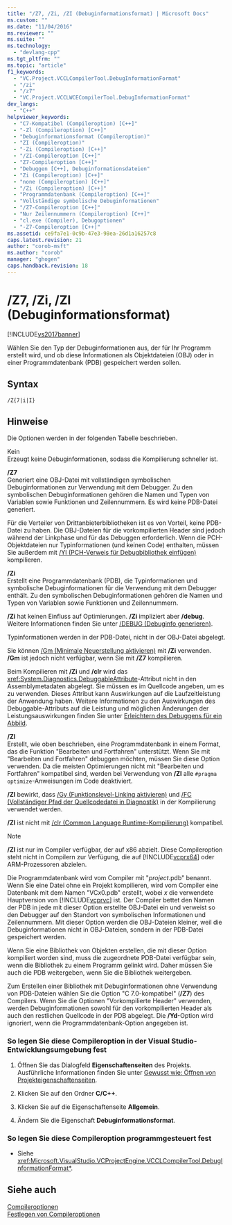 ```yaml
---
title: "/Z7, /Zi, /ZI (Debuginformationsformat) | Microsoft Docs"
ms.custom: ""
ms.date: "11/04/2016"
ms.reviewer: ""
ms.suite: ""
ms.technology: 
  - "devlang-cpp"
ms.tgt_pltfrm: ""
ms.topic: "article"
f1_keywords: 
  - "VC.Project.VCCLCompilerTool.DebugInformationFormat"
  - "/zi"
  - "/z7"
  - "VC.Project.VCCLWCECompilerTool.DebugInformationFormat"
dev_langs: 
  - "C++"
helpviewer_keywords: 
  - "C7-Kompatibel (Compileroption) [C++]"
  - "-Zl (Compileroption) [C++]"
  - "Debuginformationsformat (Compileroption)"
  - "ZI (Compileroption)"
  - "-Zi (Compileroption) [C++]"
  - "/ZI-Compileroption [C++]"
  - "Z7-Compileroption [C++]"
  - "Debuggen [C++], Debuginformationsdateien"
  - "Zi (Compileroption) [C++]"
  - "none (Compileroption) [C++]"
  - "/Zi (Compileroption) [C++]"
  - "Programmdatenbank (Compileroption) [C++]"
  - "Vollständige symbolische Debuginformationen"
  - "/Z7-Compileroption [C++]"
  - "Nur Zeilennummern (Compileroption) [C++]"
  - "cl.exe (Compiler), Debugoptionen"
  - "-Z7-Compileroption [C++]"
ms.assetid: ce9fa7e1-0c9b-47e3-98ea-26d1a16257c8
caps.latest.revision: 21
author: "corob-msft"
ms.author: "corob"
manager: "ghogen"
caps.handback.revision: 18
---
```

# /Z7, /Zi, /ZI (Debuginformationsformat)
[!INCLUDE[vs2017banner](../../assembler/inline/includes/vs2017banner.md)]

Wählen Sie den Typ der Debuginformationen aus, der für Ihr Programm erstellt wird, und ob diese Informationen als Objektdateien \(OBJ\) oder in einer Programmdatenbank \(PDB\) gespeichert werden sollen.  
  
## Syntax  
  
```  
/Z{7|i|I}  
```  
  
## Hinweise  
 Die Optionen werden in der folgenden Tabelle beschrieben.  
  
 Kein  
 Erzeugt keine Debuginformationen, sodass die Kompilierung schneller ist.  
  
 **\/Z7**  
 Generiert eine OBJ\-Datei mit vollständigen symbolischen Debuginformationen zur Verwendung mit dem Debugger.  Zu den symbolischen Debuginformationen gehören die Namen und Typen von Variablen sowie Funktionen und Zeilennummern.  Es wird keine PDB\-Datei generiert.  
  
 Für die Verteiler von Drittanbieterbibliotheken ist es von Vorteil, keine PDB\-Datei zu haben.  Die OBJ\-Dateien für die vorkompilierten Header sind jedoch während der Linkphase und für das Debuggen erforderlich.  Wenn die PCH\-Objektdateien nur Typinformationen \(und keinen Code\) enthalten, müssen Sie außerdem mit [\/Yl \(PCH\-Verweis für Debugbibliothek einfügen\)](../../build/reference/yl-inject-pch-reference-for-debug-library.md) kompilieren.  
  
 **\/Zi**  
 Erstellt eine Programmdatenbank \(PDB\), die Typinformationen und symbolische Debuginformationen für die Verwendung mit dem Debugger enthält.  Zu den symbolischen Debuginformationen gehören die Namen und Typen von Variablen sowie Funktionen und Zeilennummern.  
  
 **\/Zi** hat keinen Einfluss auf Optimierungen.  **\/Zi** impliziert aber **\/debug**. Weitere Informationen finden Sie unter [\/DEBUG \(Debuginfo generieren\)](../../build/reference/debug-generate-debug-info.md).  
  
 Typinformationen werden in der PDB\-Datei, nicht in der OBJ\-Datei abgelegt.  
  
 Sie können [\/Gm \(Minimale Neuerstellung aktivieren\)](../../build/reference/gm-enable-minimal-rebuild.md) mit **\/Zi** verwenden. **\/Gm** ist jedoch nicht verfügbar, wenn Sie mit **\/Z7** kompilieren.  
  
 Beim Kompilieren mit **\/Zi** und **\/clr** wird das <xref:System.Diagnostics.DebuggableAttribute>\-Attribut nicht in den Assemblymetadaten abgelegt. Sie müssen es im Quellcode angeben, um es zu verwenden.  Dieses Attribut kann Auswirkungen auf die Laufzeitleistung der Anwendung haben.  Weitere Informationen zu den Auswirkungen des Debuggable\-Attributs auf die Leistung und möglichen Änderungen der Leistungsauswirkungen finden Sie unter [Erleichtern des Debuggens für ein Abbild](../Topic/Making%20an%20Image%20Easier%20to%20Debug.md).  
  
 **\/ZI**  
 Erstellt, wie oben beschrieben, eine Programmdatenbank in einem Format, das die Funktion "Bearbeiten und Fortfahren" unterstützt.  Wenn Sie mit "Bearbeiten und Fortfahren" debuggen möchten, müssen Sie diese Option verwenden.  Da die meisten Optimierungen nicht mit "Bearbeiten und Fortfahren" kompatibel sind, werden bei Verwendung von **\/ZI** alle `#pragma optimize`\-Anweisungen im Code deaktiviert.  
  
 **\/ZI** bewirkt, dass [\/Gy \(Funktionslevel\-Linking aktivieren\)](../../build/reference/gy-enable-function-level-linking.md) und [\/FC \(Vollständiger Pfad der Quellcodedatei in Diagnostik\)](../../build/reference/fc-full-path-of-source-code-file-in-diagnostics.md) in der Kompilierung verwendet werden.  
  
 **\/ZI** ist nicht mit [\/clr \(Common Language Runtime\-Kompilierung\)](../../build/reference/clr-common-language-runtime-compilation.md) kompatibel.  
  
> [!NOTE]
>  **\/ZI** ist nur im Compiler verfügbar, der auf x86 abzielt. Diese Compileroption steht nicht in Compilern zur Verfügung, die auf [!INCLUDE[vcprx64](../../assembler/inline/includes/vcprx64_md.md)] oder ARM\-Prozessoren abzielen.  
  
 Die Programmdatenbank wird vom Compiler mit "*project*.pdb" benannt.  Wenn Sie eine Datei ohne ein Projekt kompilieren, wird vom Compiler eine Datenbank mit dem Namen "VC*x*0.pdb" erstellt, wobei *x* die verwendete Hauptversion von [!INCLUDE[vcprvc](../../build/includes/vcprvc_md.md)] ist.  Der Compiler bettet den Namen der PDB in jede mit dieser Option erstellte OBJ\-Datei ein und verweist so den Debugger auf den Standort von symbolischen Informationen und Zeilennummern.  Mit dieser Option werden die OBJ\-Dateien kleiner, weil die Debuginformationen nicht in OBJ\-Dateien, sondern in der PDB\-Datei gespeichert werden.  
  
 Wenn Sie eine Bibliothek von Objekten erstellen, die mit dieser Option kompiliert worden sind, muss die zugeordnete PDB\-Datei verfügbar sein, wenn die Bibliothek zu einem Programm gelinkt wird.  Daher müssen Sie auch die PDB weitergeben, wenn Sie die Bibliothek weitergeben.  
  
 Zum Erstellen einer Bibliothek mit Debuginformationen ohne Verwendung von PDB\-Dateien wählen Sie die Option "C 7.0\-kompatibel" \(**\/Z7**\) des Compilers.  Wenn Sie die Optionen "Vorkompilierte Header" verwenden, werden Debuginformationen sowohl für den vorkompilierten Header als auch den restlichen Quellcode in der PDB abgelegt.  Die **\/Yd**\-Option wird ignoriert, wenn die Programmdatenbank\-Option angegeben ist.  
  
### So legen Sie diese Compileroption in der Visual Studio\-Entwicklungsumgebung fest  
  
1.  Öffnen Sie das Dialogfeld **Eigenschaftenseiten** des Projekts.  Ausführliche Informationen finden Sie unter [Gewusst wie: Öffnen von Projekteigenschaftenseiten](../../misc/how-to-open-project-property-pages.md).  
  
2.  Klicken Sie auf den Ordner **C\/C\+\+**.  
  
3.  Klicken Sie auf die Eigenschaftenseite **Allgemein**.  
  
4.  Ändern Sie die Eigenschaft **Debuginformationsformat**.  
  
### So legen Sie diese Compileroption programmgesteuert fest  
  
-   Siehe <xref:Microsoft.VisualStudio.VCProjectEngine.VCCLCompilerTool.DebugInformationFormat*>.  
  
## Siehe auch  
 [Compileroptionen](../../build/reference/compiler-options.md)   
 [Festlegen von Compileroptionen](../../build/reference/setting-compiler-options.md)